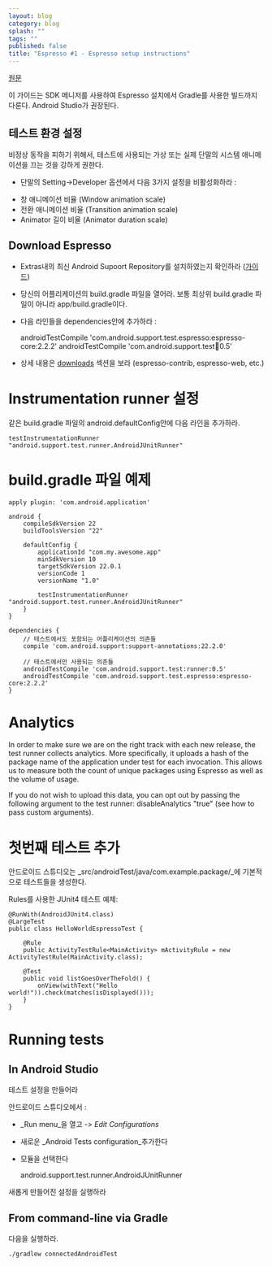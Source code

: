 ```yaml
---
layout: blog
category: blog
splash: ""
tags: ""
published: false
title: "Espresso #1 - Espresso setup instructions"
---
```

[원문](https://google.github.io/android-testing-support-library/docs/espresso/setup/index.html)

이 가이드는 SDK 메니저를 사용하여 Espresso 설치에서 Gradle를 사용한 빌드까지 다룬다. Android Studio가 권장된다.

## 테스트 환경 설정

비정상 동작을 피하기 위해서, 테스트에 사용되는 가상 또는 실제 단말의 시스템 애니메이션을 끄는 것을 강하게 권한다.

* 단말의 Setting->Developer 옵션에서 다음 3가지 설정을 비활성화하라 :
- 창 애니메이션 비율 (Window animation scale)
- 전환 애니메이션 비율 (Transition animation scale)
- Animator 길이 비율 (Animator duration scale)

## Download Espresso

* Extras내의 최신 Android Supoort Repository를 설치하였는지 확인하라 ([가이드](https://google.github.io/android-testing-support-library/downloads/index.html))
* 당신의 어플리케이션의 build.gradle 파일을 열어라. 보통 최상위 build.gradle 파일이 아니라 app/build.gradle이다.
* 다음 라인들을 dependencies안에 추가하라 :

	androidTestCompile 'com.android.support.test.espresso:espresso-core:2.2.2'
	androidTestCompile 'com.android.support.test:runner:0.5'

* 상세 내용은 [downloads](https://google.github.io/android-testing-support-library/downloads/index.html) 섹션을 보라 (espresso-contrib, espresso-web, etc.)

# Instrumentation runner 설정

같은 build.gradle 파일의 android.defaultConfig안에 다음 라인을 추가하라.

	testInstrumentationRunner "android.support.test.runner.AndroidJUnitRunner"

# build.gradle 파일 예제

    apply plugin: 'com.android.application'

    android {
        compileSdkVersion 22
        buildToolsVersion "22"

        defaultConfig {
            applicationId "com.my.awesome.app"
            minSdkVersion 10
            targetSdkVersion 22.0.1
            versionCode 1
            versionName "1.0"

            testInstrumentationRunner "android.support.test.runner.AndroidJUnitRunner"
        }
    }

    dependencies {
        // 테스트에서도 포함되는 어플리케이션의 의존들
        compile 'com.android.support:support-annotations:22.2.0'

        // 테스트에서만 사용되는 의존들
        androidTestCompile 'com.android.support.test:runner:0.5'
        androidTestCompile 'com.android.support.test.espresso:espresso-core:2.2.2'
    }

# Analytics

In order to make sure we are on the right track with each new release, the test runner collects analytics. More specifically, it uploads a hash of the package name of the application under test for each invocation. This allows us to measure both the count of unique packages using Espresso as well as the volume of usage.

If you do not wish to upload this data, you can opt out by passing the following argument to the test runner: disableAnalytics "true" (see how to pass custom arguments).

# 첫번째 테스트 추가

안드로이드 스튜디오는 _src/androidTest/java/com.example.package/_에 기본적으로 테스트들을 생성한다.

Rules를 사용한 JUnit4 테스트 예제:

    @RunWith(AndroidJUnit4.class)
    @LargeTest
    public class HelloWorldEspressoTest {

        @Rule
        public ActivityTestRule<MainActivity> mActivityRule = new ActivityTestRule(MainActivity.class);

        @Test
        public void listGoesOverTheFold() {
            onView(withText("Hello world!")).check(matches(isDisplayed()));
        }
    }

# Running tests

## In Android Studio

테스트 설정을 만들어라

안드로이드 스튜디오에서 :

* _Run menu_을 열고 -> _Edit Configurations_
* 새로운 _Android Tests configuration_추가한다
* 모듈을 선택한다

	android.support.test.runner.AndroidJUnitRunner
  
새롭게 만들어진 설정을 실행하라

## From command-line via Gradle

다음을 실행하라.

	./gradlew connectedAndroidTest